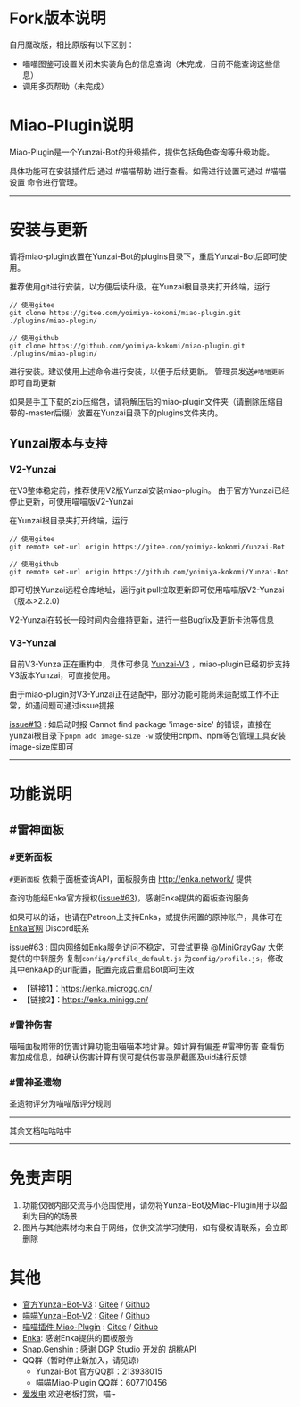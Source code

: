 # Fork版本说明

自用魔改版，相比原版有以下区别：

* 喵喵图鉴可设置关闭未实装角色的信息查询（未完成，目前不能查询这些信息）
* 调用多页帮助（未完成）


# Miao-Plugin说明

Miao-Plugin是一个Yunzai-Bot的升级插件，提供包括角色查询等升级功能。

具体功能可在安装插件后 通过 #喵喵帮助 进行查看。如需进行设置可通过 #喵喵设置 命令进行管理。

---

# 安装与更新

请将miao-plugin放置在Yunzai-Bot的plugins目录下，重启Yunzai-Bot后即可使用。

推荐使用git进行安装，以方便后续升级。在Yunzai根目录夹打开终端，运行

```
// 使用gitee
git clone https://gitee.com/yoimiya-kokomi/miao-plugin.git ./plugins/miao-plugin/

// 使用github
git clone https://github.com/yoimiya-kokomi/miao-plugin.git ./plugins/miao-plugin/
```

进行安装。建议使用上述命令进行安装，以便于后续更新。 管理员发送`#喵喵更新`即可自动更新

如果是手工下载的zip压缩包，请将解压后的miao-plugin文件夹（请删除压缩自带的-master后缀）放置在Yunzai目录下的plugins文件夹内。

## Yunzai版本与支持

### V2-Yunzai

在V3整体稳定前，推荐使用V2版Yunzai安装miao-plugin。 由于官方Yunzai已经停止更新，可使用喵喵版V2-Yunzai

在Yunzai根目录夹打开终端，运行

```
// 使用gitee
git remote set-url origin https://gitee.com/yoimiya-kokomi/Yunzai-Bot

// 使用github
git remote set-url origin https://github.com/yoimiya-kokomi/Yunzai-Bot
```

即可切换Yunzai远程仓库地址，运行git pull拉取更新即可使用喵喵版V2-Yunzai（版本>2.2.0)

V2-Yunzai在较长一段时间内会维持更新，进行一些Bugfix及更新卡池等信息

### V3-Yunzai

目前V3-Yunzai正在重构中，具体可参见 [Yunzai-V3](https://github.com/Le-niao/Yunzai-Bot) ，miao-plugin已经初步支持V3版本Yunzai，可直接使用。

由于miao-plugin对V3-Yunzai正在适配中，部分功能可能尚未适配或工作不正常，如遇问题可通过issue提报

[issue#13](https://github.com/yoimiya-kokomi/miao-plugin/issues/74) : 如启动时报 Cannot find package 'image-size'
的错误，直接在yunzai根目录下`pnpm add image-size -w` 或使用cnpm、npm等包管理工具安装image-size库即可

---

# 功能说明

## #雷神面板

### #更新面板

`#更新面板` 依赖于面板查询API，面板服务由 http://enka.network/ 提供

查询功能经Enka官方授权([issue#63](https://github.com/yoimiya-kokomi/miao-plugin/issues/63#issuecomment-1199348789))，感谢Enka提供的面板查询服务

如果可以的话，也请在Patreon上支持Enka，或提供闲置的原神账户，具体可在[Enka官网](http://enka.network/) Discord联系

[issue#63](https://github.com/yoimiya-kokomi/miao-plugin/issues/63#issuecomment-1199734496) :
国内网络如Enka服务访问不稳定，可尝试更换 [@MiniGrayGay](https://github.com/MiniGrayGay) 大佬提供的中转服务 复制`config/profile_default.js`
为`config/profile.js`，修改其中enkaApi的url配置，配置完成后重启Bot即可生效

* 【链接1】：https://enka.microgg.cn/
* 【链接2】：https://enka.minigg.cn/

### #雷神伤害

喵喵面板附带的伤害计算功能由喵喵本地计算。如计算有偏差 #雷神伤害 查看伤害加成信息，如确认伤害计算有误可提供伤害录屏截图及uid进行反馈

### #雷神圣遗物

圣遗物评分为喵喵版评分规则

---

其余文档咕咕咕中

---

# 免责声明

1. 功能仅限内部交流与小范围使用，请勿将Yunzai-Bot及Miao-Plugin用于以盈利为目的的场景
3. 图片与其他素材均来自于网络，仅供交流学习使用，如有侵权请联系，会立即删除

# 其他

* [官方Yunzai-Bot-V3](https://github.com/Le-niao/Yunzai-Bot) : [Gitee](https://gitee.com/Le-niao/Yunzai-Bot)
  / [Github](https://github.com/Le-niao/Yunzai-Bot)
* [喵喵Yunzai-Bot-V2](https://github.com/Le-niao/Yunzai-Bot) : [Gitee](https://gitee.com/yoimiya-kokomi/Yunzai-Bot)
  / [Github](https://github.com/yoimiya-kokomi/Yunzai-Bot)
* [喵喵插件 Miao-Plugin](https://github.com/yoimiya-kokomi/miao-plugin) : [Gitee](https://gitee.com/yoimiya-kokomi/miao-plugin)
  / [Github](https://github.com/yoimiya-kokomi/miao-plugin)
* [Enka](https://enka.network/): 感谢Enka提供的面板服务
* [Snap.Genshin](https://www.snapgenshin.com/home/) : 感谢 DGP Studio
  开发的 [胡桃API](https://github.com/DGP-Studio/Snap.HutaoAPI)
* QQ群（暂时停止新加入，请见谅）
    * Yunzai-Bot 官方QQ群：213938015
    * 喵喵Miao-Plugin QQ群：607710456
* [爱发电](https://afdian.net/@kokomi) 欢迎老板打赏，喵~


